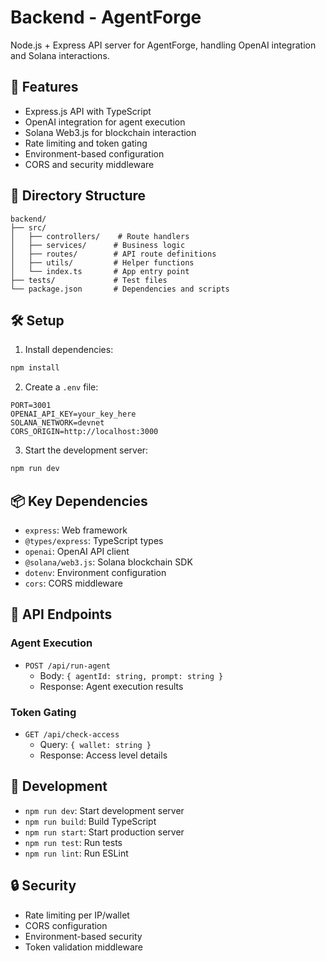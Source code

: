 # Backend - AgentForge

Node.js + Express API server for AgentForge, handling OpenAI integration and Solana interactions.

## 🚀 Features

- Express.js API with TypeScript
- OpenAI integration for agent execution
- Solana Web3.js for blockchain interaction
- Rate limiting and token gating
- Environment-based configuration
- CORS and security middleware

## 📁 Directory Structure

```
backend/
├── src/
│   ├── controllers/    # Route handlers
│   ├── services/      # Business logic
│   ├── routes/        # API route definitions
│   ├── utils/         # Helper functions
│   └── index.ts       # App entry point
├── tests/             # Test files
└── package.json       # Dependencies and scripts
```

## 🛠️ Setup

1. Install dependencies:
```bash
npm install
```

2. Create a `.env` file:
```env
PORT=3001
OPENAI_API_KEY=your_key_here
SOLANA_NETWORK=devnet
CORS_ORIGIN=http://localhost:3000
```

3. Start the development server:
```bash
npm run dev
```

## 📦 Key Dependencies

- `express`: Web framework
- `@types/express`: TypeScript types
- `openai`: OpenAI API client
- `@solana/web3.js`: Solana blockchain SDK
- `dotenv`: Environment configuration
- `cors`: CORS middleware

## 🔄 API Endpoints

### Agent Execution
- `POST /api/run-agent`
  - Body: `{ agentId: string, prompt: string }`
  - Response: Agent execution results

### Token Gating
- `GET /api/check-access`
  - Query: `{ wallet: string }`
  - Response: Access level details

## 🧪 Development

- `npm run dev`: Start development server
- `npm run build`: Build TypeScript
- `npm run start`: Start production server
- `npm run test`: Run tests
- `npm run lint`: Run ESLint

## 🔒 Security

- Rate limiting per IP/wallet
- CORS configuration
- Environment-based security
- Token validation middleware 